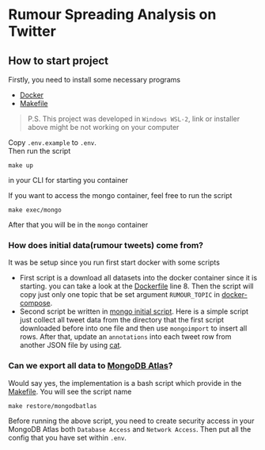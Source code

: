 # Rumour Spreading Analysis on Twitter

## How to start project

Firstly, you need to install some necessary programs

- [Docker](https://www.docker.com/products/docker-desktop)
- [Makefile](https://tldp.org/HOWTO/Software-Building-HOWTO-3.html)

> P.S. This project was developed in `Windows WSL-2`, link or installer above might be not working on your computer
> <br />

Copy `.env.example` to `.env`.<br />Then run the script

```
make up
```

in your CLI for starting you container

If you want to access the mongo container, feel free to run the script

```
make exec/mongo
```

After that you will be in the `mongo` container

### How does initial data(rumour tweets) come from?

It was be setup since you run first start docker with some scripts

- First script is a download all datasets into the docker container since it is starting. you can take a look at the [Dockerfile](./resources/docker/mongo/Dockerfile) line 8. Then the script will copy just only one topic that be set argument `RUMOUR_TOPIC` in [docker-compose](./resources/docker/docker-compose.yaml).
- Second script be written in [mongo initial script](./resources/docker/mongo/init.sh). Here is a simple script just collect all tweet data from the directory that the first script downloaded before into one file and then use `mongoimport` to insert all rows. After that, update an `annotations` into each tweet row from another JSON file by using [cat](https://docs.mongodb.com/manual/reference/method/cat/).

### Can we export all data to [MongoDB Atlas](https://www.mongodb.com/cloud/atlas1)?

Would say yes, the implementation is a bash script which provide in the [Makefile](./Makefile). You will see the script name

```
make restore/mongodbatlas
```

Before running the above script, you need to create security access in your MongoDB Atlas both `Database Access` and `Network Access`. Then put all the config that you have set within `.env`.
